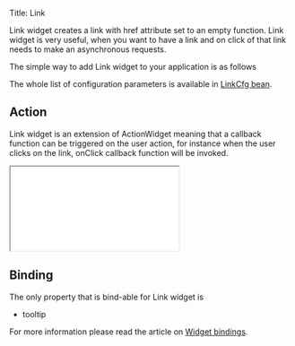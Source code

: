 Title: Link

Link widget creates a link with href attribute set to an empty function.
Link widget is very useful, when you want to have a link and on click of that link needs to make an asynchronous requests.

The simple way to add Link widget to your application is as follows

<script src='%SNIPPETS_SERVER_URL%/snippets/github.com/ariatemplates/documentation-code/snippets/widgets/link/Snippet.tpl?tag=wgtLinkSnippet1&lang=at&outdent=true'></script>

The whole list of configuration parameters is available in [LinkCfg bean](http://ariatemplates.com/api/#aria.widgets.CfgBeans:LinkCfg).

## Action

Link widget is an extension of ActionWidget meaning that a callback function can be triggered on the user action, for instance when the user clicks on the link, onClick callback function will be invoked.

<script src='%SNIPPETS_SERVER_URL%/snippets/github.com/ariatemplates/documentation-code/snippets/widgets/link/Snippet.tpl?tag=wgtLinkSnippet2&lang=at&outdent=true'></script>

<iframe class='samples' src='%SNIPPETS_SERVER_URL%/samples/github.com/ariatemplates/documentation-code/samples/widgets/link/' ></iframe>

## Binding

The only property that is bind-able for Link widget is

* tooltip

For more information please read the article on [Widget bindings](widget_bindings).